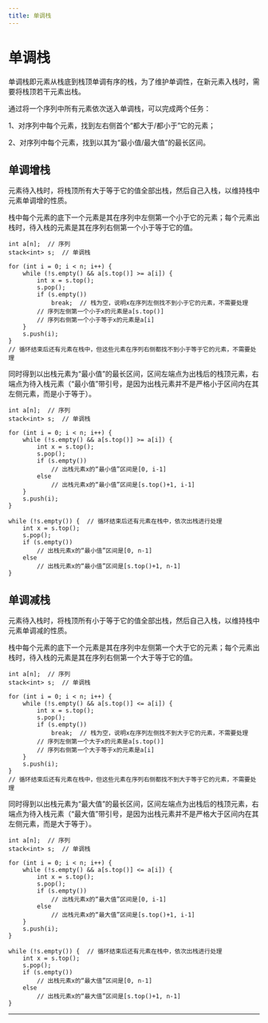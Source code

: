 ```yaml
---
title: 单调栈
---
```


# 单调栈

<script type="text/javascript" src="/include/head.js"></script>

单调栈即元素从栈底到栈顶单调有序的栈，为了维护单调性，在新元素入栈时，需要将栈顶若干元素出栈。

通过将一个序列中所有元素依次送入单调栈，可以完成两个任务：

1、对序列中每个元素，找到左右侧首个“都大于/都小于”它的元素；

2、对序列中每个元素，找到以其为“最小值/最大值”的最长区间。

## 单调增栈

元素待入栈时，将栈顶所有大于等于它的值全部出栈，然后自己入栈，以维持栈中元素单调增的性质。

栈中每个元素的底下一个元素是其在序列中左侧第一个小于它的元素；每个元素出栈时，待入栈的元素是其在序列右侧第一个小于等于它的值。

```
int a[n];  // 序列
stack<int> s;  // 单调栈

for (int i = 0; i < n; i++) {
    while (!s.empty() && a[s.top()] >= a[i]) {
        int x = s.top();
        s.pop();
        if (s.empty())
            break;  // 栈为空，说明x在序列左侧找不到小于它的元素，不需要处理
        // 序列左侧第一个小于x的元素是a[s.top()]
        // 序列右侧第一个小于等于x的元素是a[i]
    }
    s.push(i);
}
// 循环结束后还有元素在栈中，但这些元素在序列右侧都找不到小于等于它的元素，不需要处理
```

同时得到以出栈元素为“最小值”的最长区间，区间左端点为出栈后的栈顶元素，右端点为待入栈元素（“最小值”带引号，是因为出栈元素并不是严格小于区间内在其左侧元素，而是小于等于）。

```
int a[n];  // 序列
stack<int> s;  // 单调栈

for (int i = 0; i < n; i++) {
    while (!s.empty() && a[s.top()] >= a[i]) {
        int x = s.top();
        s.pop();
        if (s.empty())
            // 出栈元素x的“最小值”区间是[0, i-1]
        else
            // 出栈元素x的“最小值”区间是[s.top()+1, i-1]
    }
    s.push(i);
}

while (!s.empty()) {  // 循环结束后还有元素在栈中，依次出栈进行处理
    int x = s.top();
    s.pop();
    if (s.empty())
        // 出栈元素x的“最小值”区间是[0, n-1]
    else
        // 出栈元素x的“最小值”区间是[s.top()+1, n-1]
}
```

## 单调减栈

元素待入栈时，将栈顶所有小于等于它的值全部出栈，然后自己入栈，以维持栈中元素单调减的性质。

栈中每个元素的底下一个元素是其在序列中左侧第一个大于它的元素；每个元素出栈时，待入栈的元素是其在序列右侧第一个大于等于它的值。

```
int a[n];  // 序列
stack<int> s;  // 单调栈

for (int i = 0; i < n; i++) {
    while (!s.empty() && a[s.top()] <= a[i]) {
        int x = s.top();
        s.pop();
        if (s.empty())
            break;  // 栈为空，说明x在序列左侧找不到大于它的元素，不需要处理
        // 序列左侧第一个大于x的元素是a[s.top()]
        // 序列右侧第一个大于等于x的元素是a[i]
    }
    s.push(i);
}
// 循环结束后还有元素在栈中，但这些元素在序列右侧都找不到大于等于它的元素，不需要处理
```

同时得到以出栈元素为“最大值”的最长区间，区间左端点为出栈后的栈顶元素，右端点为待入栈元素（“最大值”带引号，是因为出栈元素并不是严格大于区间内在其左侧元素，而是大于等于）。

```
int a[n];  // 序列
stack<int> s;  // 单调栈

for (int i = 0; i < n; i++) {
    while (!s.empty() && a[s.top()] <= a[i]) {
        int x = s.top();
        s.pop();
        if (s.empty())
            // 出栈元素x的“最大值”区间是[0, i-1]
        else
            // 出栈元素x的“最大值”区间是[s.top()+1, i-1]
    }
    s.push(i);
}

while (!s.empty()) {  // 循环结束后还有元素在栈中，依次出栈进行处理
    int x = s.top();
    s.pop();
    if (s.empty())
        // 出栈元素x的“最大值”区间是[0, n-1]
    else
        // 出栈元素x的“最大值”区间是[s.top()+1, n-1]
}
```

---

<script type="text/javascript" src="/include/tail.js"></script>
